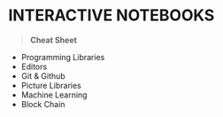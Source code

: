 # INTERACTIVE NOTEBOOKS

> **Cheat Sheet**
- Programming Libraries
- Editors
- Git & Github
- Picture Libraries
- Machine Learning
- Block Chain
